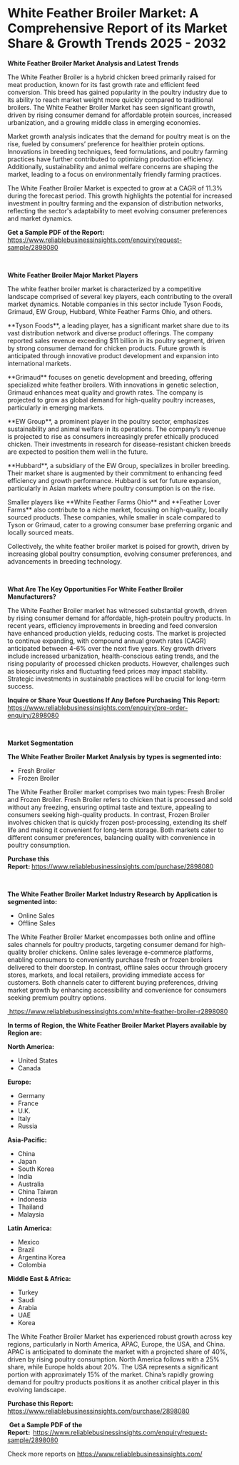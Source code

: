 <p><h1>White Feather Broiler Market: A Comprehensive Report of its Market Share & Growth Trends 2025 - 2032</h1></p><p><strong>White Feather Broiler Market Analysis and Latest Trends</strong></p>
<p><p>The White Feather Broiler is a hybrid chicken breed primarily raised for meat production, known for its fast growth rate and efficient feed conversion. This breed has gained popularity in the poultry industry due to its ability to reach market weight more quickly compared to traditional broilers. The White Feather Broiler Market has seen significant growth, driven by rising consumer demand for affordable protein sources, increased urbanization, and a growing middle class in emerging economies.</p><p>Market growth analysis indicates that the demand for poultry meat is on the rise, fueled by consumers’ preference for healthier protein options. Innovations in breeding techniques, feed formulations, and poultry farming practices have further contributed to optimizing production efficiency. Additionally, sustainability and animal welfare concerns are shaping the market, leading to a focus on environmentally friendly farming practices.</p><p>The White Feather Broiler Market is expected to grow at a CAGR of 11.3% during the forecast period. This growth highlights the potential for increased investment in poultry farming and the expansion of distribution networks, reflecting the sector's adaptability to meet evolving consumer preferences and market dynamics.</p></p>
<p><strong>Get a Sample PDF of the Report:&nbsp;</strong> <a href="https://www.reliablebusinessinsights.com/enquiry/request-sample/2898080?utm_campaign=2318&utm_medium=2&utm_source=Github&utm_content=ia&utm_term=15032025&utm_id=white-feather-broiler">https://www.reliablebusinessinsights.com/enquiry/request-sample/2898080</a></p>
<p>&nbsp;</p>
<p><strong>White Feather Broiler Major Market Players</strong></p>
<p><p>The white feather broiler market is characterized by a competitive landscape comprised of several key players, each contributing to the overall market dynamics. Notable companies in this sector include Tyson Foods, Grimaud, EW Group, Hubbard, White Feather Farms Ohio, and others.</p><p>**Tyson Foods**, a leading player, has a significant market share due to its vast distribution network and diverse product offerings. The company reported sales revenue exceeding $11 billion in its poultry segment, driven by strong consumer demand for chicken products. Future growth is anticipated through innovative product development and expansion into international markets.</p><p>**Grimaud** focuses on genetic development and breeding, offering specialized white feather broilers. With innovations in genetic selection, Grimaud enhances meat quality and growth rates. The company is projected to grow as global demand for high-quality poultry increases, particularly in emerging markets.</p><p>**EW Group**, a prominent player in the poultry sector, emphasizes sustainability and animal welfare in its operations. The company’s revenue is projected to rise as consumers increasingly prefer ethically produced chicken. Their investments in research for disease-resistant chicken breeds are expected to position them well in the future.</p><p>**Hubbard**, a subsidiary of the EW Group, specializes in broiler breeding. Their market share is augmented by their commitment to enhancing feed efficiency and growth performance. Hubbard is set for future expansion, particularly in Asian markets where poultry consumption is on the rise.</p><p>Smaller players like **White Feather Farms Ohio** and **Feather Lover Farms** also contribute to a niche market, focusing on high-quality, locally sourced products. These companies, while smaller in scale compared to Tyson or Grimaud, cater to a growing consumer base preferring organic and locally sourced meats.</p><p>Collectively, the white feather broiler market is poised for growth, driven by increasing global poultry consumption, evolving consumer preferences, and advancements in breeding technology.</p></p>
<p>&nbsp;</p>
<p><strong>What Are The Key Opportunities For White Feather Broiler Manufacturers?</strong></p>
<p><p>The White Feather Broiler market has witnessed substantial growth, driven by rising consumer demand for affordable, high-protein poultry products. In recent years, efficiency improvements in breeding and feed conversion have enhanced production yields, reducing costs. The market is projected to continue expanding, with compound annual growth rates (CAGR) anticipated between 4-6% over the next five years. Key growth drivers include increased urbanization, health-conscious eating trends, and the rising popularity of processed chicken products. However, challenges such as biosecurity risks and fluctuating feed prices may impact stability. Strategic investments in sustainable practices will be crucial for long-term success.</p></p>
<p><strong>Inquire or Share Your Questions If Any Before Purchasing This Report:</strong> <a href="https://www.reliablebusinessinsights.com/enquiry/pre-order-enquiry/2898080?utm_campaign=2318&utm_medium=2&utm_source=Github&utm_content=ia&utm_term=15032025&utm_id=white-feather-broiler">https://www.reliablebusinessinsights.com/enquiry/pre-order-enquiry/2898080</a></p>
<p>&nbsp;</p>
<p><strong>Market Segmentation</strong></p>
<p><strong>The White Feather Broiler Market Analysis by types is segmented into:</strong></p>
<p><ul><li>Fresh Broiler</li><li>Frozen Broiler</li></ul></p>
<p><p>The White Feather Broiler market comprises two main types: Fresh Broiler and Frozen Broiler. Fresh Broiler refers to chicken that is processed and sold without any freezing, ensuring optimal taste and texture, appealing to consumers seeking high-quality products. In contrast, Frozen Broiler involves chicken that is quickly frozen post-processing, extending its shelf life and making it convenient for long-term storage. Both markets cater to different consumer preferences, balancing quality with convenience in poultry consumption.</p></p>
<p><strong>Purchase this Report:&nbsp;</strong><a href="https://www.reliablebusinessinsights.com/purchase/2898080?utm_campaign=2318&utm_medium=2&utm_source=Github&utm_content=ia&utm_term=15032025&utm_id=white-feather-broiler">https://www.reliablebusinessinsights.com/purchase/2898080</a></p>
<p>&nbsp;</p>
<p><strong>The White Feather Broiler Market Industry Research by Application is segmented into:</strong></p>
<p><ul><li>Online Sales</li><li>Offline Sales</li></ul></p>
<p><p>The White Feather Broiler Market encompasses both online and offline sales channels for poultry products, targeting consumer demand for high-quality broiler chickens. Online sales leverage e-commerce platforms, enabling consumers to conveniently purchase fresh or frozen broilers delivered to their doorstep. In contrast, offline sales occur through grocery stores, markets, and local retailers, providing immediate access for customers. Both channels cater to different buying preferences, driving market growth by enhancing accessibility and convenience for consumers seeking premium poultry options.</p></p>
<p><a href="https://www.reliablebusinessinsights.com/white-feather-broiler-r2898080?utm_campaign=2318&utm_medium=2&utm_source=Github&utm_content=ia&utm_term=15032025&utm_id=white-feather-broiler">&nbsp;https://www.reliablebusinessinsights.com/white-feather-broiler-r2898080</a></p>
<p><strong>In terms of Region, the White Feather Broiler Market Players available by Region are:</strong></p>
<p>
    <p> <strong> North America: </strong>
        <ul>
            <li>United States</li>
            <li>Canada</li>
        </ul>
        </p> 
    <p> <strong> Europe: </strong>
        <ul>
            <li>Germany</li>
            <li>France</li>
            <li>U.K.</li>
            <li>Italy</li>
            <li>Russia</li>
        </ul>
        </p> 
    <p> <strong> Asia-Pacific: </strong>
        <ul>
            <li>China</li>
            <li>Japan</li>
            <li>South Korea</li>
            <li>India</li>
            <li>Australia</li>
            <li>China Taiwan</li>
            <li>Indonesia</li>
            <li>Thailand</li>
            <li>Malaysia</li>
        </ul>
        </p> 
    <p> <strong> Latin America: </strong>
        <ul>
            <li>Mexico</li>
            <li>Brazil</li>
            <li>Argentina Korea</li>
            <li>Colombia</li>
        </ul>
        </p> 
    <p> <strong> Middle East & Africa: </strong>
        <ul>
            <li>Turkey</li>
            <li>Saudi</li>
            <li>Arabia</li>
            <li>UAE</li>
            <li>Korea</li>
        </ul>
    </p>
    </p>
<p><p>The White Feather Broiler Market has experienced robust growth across key regions, particularly in North America, APAC, Europe, the USA, and China. APAC is anticipated to dominate the market with a projected share of 40%, driven by rising poultry consumption. North America follows with a 25% share, while Europe holds about 20%. The USA represents a significant portion with approximately 15% of the market. China’s rapidly growing demand for poultry products positions it as another critical player in this evolving landscape.</p></p>
<p><strong>Purchase this Report: </strong><a href="https://www.reliablebusinessinsights.com/purchase/2898080?utm_campaign=2318&utm_medium=2&utm_source=Github&utm_content=ia&utm_term=15032025&utm_id=white-feather-broiler">https://www.reliablebusinessinsights.com/purchase/2898080</a></p>
<p>&nbsp;<strong>Get a Sample PDF of the Report:&nbsp;&nbsp;</strong><a href="https://www.reliablebusinessinsights.com/enquiry/request-sample/2898080?utm_campaign=2318&utm_medium=2&utm_source=Github&utm_content=ia&utm_term=15032025&utm_id=white-feather-broiler">https://www.reliablebusinessinsights.com/enquiry/request-sample/2898080</a></p>
<p><strong></strong></p>
<p>Check more reports on <a href="https://www.reliablebusinessinsights.com/?utm_campaign=2318&utm_medium=2&utm_source=Github&utm_content=ia&utm_term=15032025&utm_id=white-feather-broiler">https://www.reliablebusinessinsights.com/</a></p>